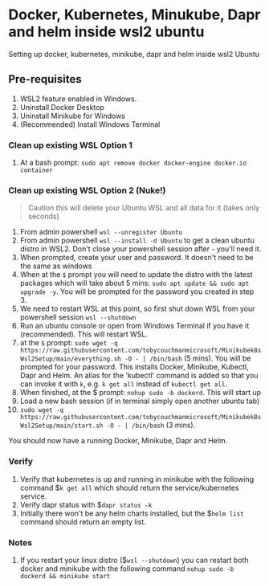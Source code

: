 # Docker, Kubernetes, Minukube, Dapr and helm inside wsl2 ubuntu
Setting up docker, kubernetes, minikube, dapr and helm inside wsl2 Ubuntu

## Pre-requisites
1. WSL2 feature enabled in Windows.
1. Uninstall Docker Desktop
1. Uninstall Minikube for Windows
1. (Recommended) Install Windows Terminal

### Clean up existing WSL Option 1
1. At a bash prompt: `sudo apt remove docker docker-engine docker.io container`

### Clean up existing WSL Option 2 (Nuke!)
> Caution this will delete your Ubuntu WSL and all data for it (takes only seconds)
1. From admin powershell `wsl --unregister Ubuntu`
1. From admin powershell `wsl --install -d Ubuntu` to get a clean ubuntu distro in WSL2. Don't close your powershell session after - you'll need it.
1. When prompted, create your user and password. It doesn't need to be the same as windows
1. When at the `$` prompt you will need to update the distro with the latest packages which will take about 5 mins: `sudo apt update && sudo apt upgrade -y`. You will be prompted for the password you created in step 3.
1. We need to restart WSL at this point, so first shut down WSL from your powershell session `wsl --shutdown`
1. Run an ubuntu console or open from Windows Terminal if you have it (recommended). This will restart WSL.
1. at the `$` prompt: `sudo wget -q https://raw.githubusercontent.com/tobycouchmanmicrosoft/Minikubek8sWsl2Setup/main/everything.sh -O - | /bin/bash` (5 mins). You will be prompted for your password. This installs Docker, Minikube, Kubectl, Dapr and Helm. An alias for the 'kubectl' command is added so that you can invoke it with `k`, e.g. `k get all` instead of `kubectl get all`.
3. When finished, at the $ prompt: `nohup sudo -b dockerd`. This will start up
4. Load a new bash session (if in terminal simply open another ubuntu tab)
5. `sudo wget -q https://raw.githubusercontent.com/tobycouchmanmicrosoft/Minikubek8sWsl2Setup/main/start.sh -O - | /bin/bash` (3 mins).

You should now have a running Docker, Minikube, Dapr and Helm.

### Verify
1. Verify that kubernetes is up and running in minikube with the following command $`k get all` which should return the service/kubernetes service.
2. Verify dapr status with $`dapr status -k`
3. Initially there won't be any helm charts installed, but the $`helm list` command should return an empty list.

### Notes
1. If you restart your linux distro ($`wsl --shutdown`) you can restart both docker and minikube with the following command `nohup sudo -b dockerd && minikube start`
